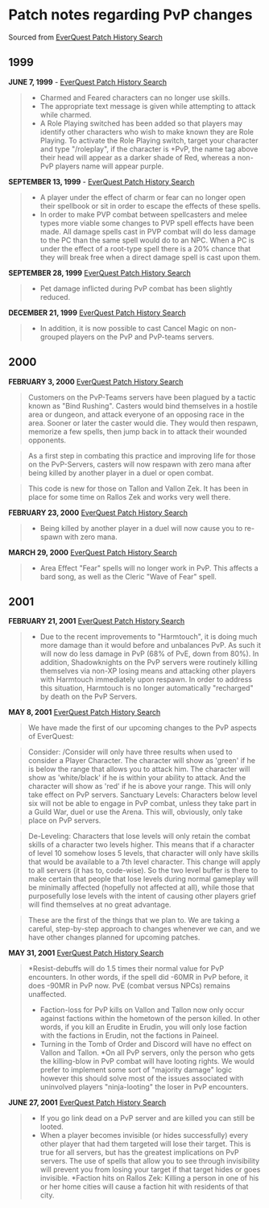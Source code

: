 # Patch notes regarding PvP changes

Sourced from [EverQuest Patch History Search](http://www.tski.co.jp/baldio/patch/)

## 1999

**JUNE 7, 1999** - [EverQuest Patch History Search](http://www.tski.co.jp/baldio/patch/19990607.html)

> * Charmed and Feared characters can no longer use skills.
> * The appropriate text message is given while attempting to attack while charmed.
> * A Role Playing switched has been added so that players may identify other characters who wish to make known they are Role Playing. To activate the Role Playing switch, target your character and type "/roleplay", if the character is +PvP, the name tag above their head will appear as a darker shade of Red, whereas a non-PvP players name will appear purple.

**SEPTEMBER 13, 1999** - [EverQuest Patch History Search](http://www.tski.co.jp/baldio/patch/19990913.html)

> * A player under the effect of charm or fear can no longer open their spellbook or sit in order to escape the effects of these spells.
> * In order to make PVP combat between spellcasters and melee types more viable some changes to PVP spell effects have been made. All damage spells cast in PVP combat will do less damage to the PC than the same spell would do to an NPC. When a PC is under the effect of a root-type spell there is a 20% chance that they will break free when a direct damage spell is cast upon them.

**SEPTEMBER 28, 1999** [EverQuest Patch History Search](http://www.tski.co.jp/baldio/patch/19990928.html)

> * Pet damage inflicted during PvP combat has been slightly reduced.

**DECEMBER 21, 1999** [EverQuest Patch History Search](http://www.tski.co.jp/baldio/patch/19991221.html)

> * In addition, it is now possible to cast Cancel Magic on non-grouped players on the PvP and PvP-teams servers.

## 2000

**FEBRUARY 3, 2000** [EverQuest Patch History Search](http://www.tski.co.jp/baldio/patch/20000203.html)

> Customers on the PvP-Teams servers have been plagued by a tactic known as "Bind Rushing". Casters would bind themselves in a hostile area or dungeon, and attack everyone of an opposing race in the area. Sooner or later the caster would die. They would then respawn, memorize a few spells, then jump back in to attack their wounded opponents.

>As a first step in combating this practice and improving life for those on the PvP-Servers, casters will now respawn with zero mana after being killed by another player in a duel or open combat.

>This code is new for those on Tallon and Vallon Zek. It has been in place for some time on Rallos Zek and works very well there.

**FEBRUARY 23, 2000** [EverQuest Patch History Search](http://www.tski.co.jp/baldio/patch/20000223.html)

> * Being killed by another player in a duel will now cause you to re-spawn with zero mana.

**MARCH 29, 2000** [EverQuest Patch History Search](http://www.tski.co.jp/baldio/patch/20000329.html)

> * Area Effect "Fear" spells will no longer work in PvP. This affects a bard song, as well as the Cleric "Wave of Fear" spell.

## 2001

**FEBRUARY 21, 2001** [EverQuest Patch History Search](http://www.tski.co.jp/baldio/patch/20010221a.html)

> * Due to the recent improvements to "Harmtouch", it is doing much more damage than it would before and unbalances PvP. As such it will now do less damage in PvP (68% of PvE, down from 80%). In addition, Shadowknights on the PvP servers were routinely killing themselves via non-XP losing means and attacking other players with Harmtouch immediately upon respawn. In order to address this situation, Harmtouch is no longer automatically "recharged" by death on the PvP Servers.

**MAY 8, 2001** [EverQuest Patch History Search](http://www.tski.co.jp/baldio/patch/20010508.html)

> We have made the first of our upcoming changes to the PvP aspects of EverQuest:

> Consider: /Consider will only have three results when used to consider a Player Character. The character will show as 'green' if he is below the range that allows you to attack him. The character will show as 'white/black' if he is within your ability to attack. And the character will show as 'red' if he is above your range. This will only take effect on PvP servers.
Sanctuary Levels: Characters below level six will not be able to engage in PvP combat, unless they take part in a Guild War, duel or use the Arena. This will, obviously, only take place on PvP servers.

> De-Leveling: Characters that lose levels will only retain the combat skills of a character two levels higher. This means that if a character of level 10 somehow loses 5 levels, that character will only have skills that would be available to a 7th level character. This change will apply to all servers (it has to, code-wise). So the two level buffer is there to make certain that people that lose levels during normal gameplay will be minimally affected (hopefully not affected at all), while those that purposefully lose levels with the intent of causing other players grief will find themselves at no great advantage.

> These are the first of the things that we plan to. We are taking a careful, step-by-step approach to changes whenever we can, and we have other changes planned for upcoming patches.

**MAY 31, 2001** [EverQuest Patch History Search](http://www.tski.co.jp/baldio/patch/20010531.html)

> *Resist-debuffs will do 1.5 times their normal value for PvP encounters. In other words, if the spell did -60MR in PvP before, it does -90MR in PvP now. PvE (combat versus NPCs) remains unaffected.
> * Faction-loss for PvP kills on Vallon and Tallon now only occur against factions within the hometown of the person killed. In other words, if you kill an Erudite in Erudin, you will only lose faction with the factions in Erudin, not the factions in Paineel.
> * Turning in the Tomb of Order and Discord will have no effect on Vallon and Tallon.
> *On all PvP servers, only the person who gets the killing-blow in PvP combat will have looting rights. We would prefer to implement some sort of "majority damage" logic however this should solve most of the issues associated with uninvolved players "ninja-looting" the loser in PvP encounters.

**JUNE 27, 2001** [EverQuest Patch History Search](http://www.tski.co.jp/baldio/patch/20010627.html)

> * If you go link dead on a PvP server and are killed you can still be looted.
> * When a player becomes invisible (or hides successfully) every other player that had them targeted will lose their target. This is true for all servers, but has the greatest implications on PvP servers. The use of spells that allow you to see through invisibility will prevent you from losing your target if that target hides or goes invisible.
> *Faction hits on Rallos Zek: Killing a person in one of his or her home cities will cause a faction hit with residents of that city.

